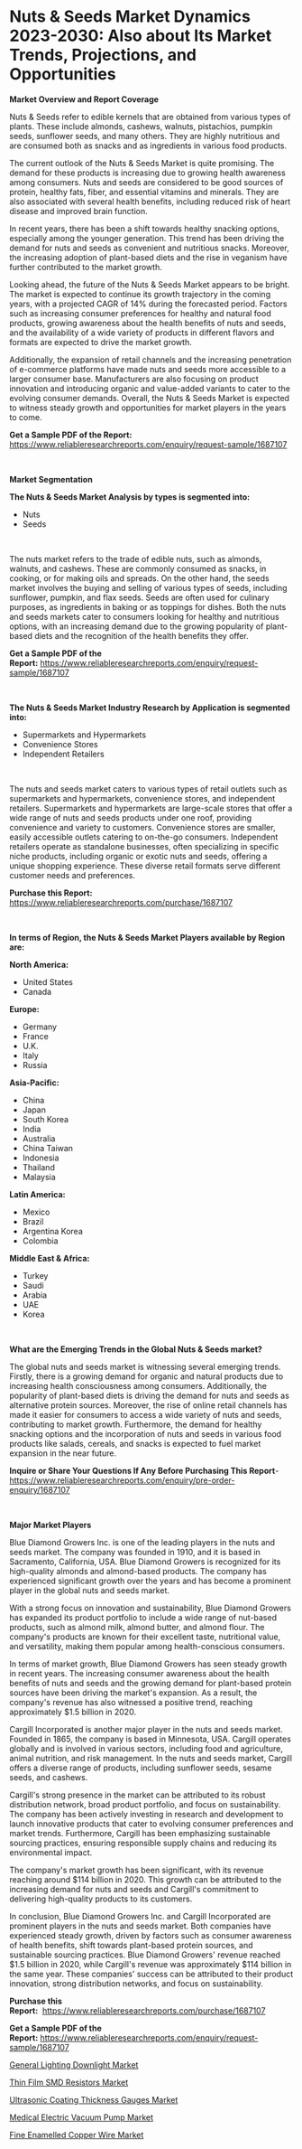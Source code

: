 <p><h1>Nuts & Seeds Market Dynamics 2023-2030: Also about Its Market Trends, Projections, and Opportunities</h1></p><p><strong>Market Overview and Report Coverage</strong></p>
<p><p>Nuts & Seeds refer to edible kernels that are obtained from various types of plants. These include almonds, cashews, walnuts, pistachios, pumpkin seeds, sunflower seeds, and many others. They are highly nutritious and are consumed both as snacks and as ingredients in various food products.</p><p>The current outlook of the Nuts & Seeds Market is quite promising. The demand for these products is increasing due to growing health awareness among consumers. Nuts and seeds are considered to be good sources of protein, healthy fats, fiber, and essential vitamins and minerals. They are also associated with several health benefits, including reduced risk of heart disease and improved brain function.</p><p>In recent years, there has been a shift towards healthy snacking options, especially among the younger generation. This trend has been driving the demand for nuts and seeds as convenient and nutritious snacks. Moreover, the increasing adoption of plant-based diets and the rise in veganism have further contributed to the market growth.</p><p>Looking ahead, the future of the Nuts & Seeds Market appears to be bright. The market is expected to continue its growth trajectory in the coming years, with a projected CAGR of 14% during the forecasted period. Factors such as increasing consumer preferences for healthy and natural food products, growing awareness about the health benefits of nuts and seeds, and the availability of a wide variety of products in different flavors and formats are expected to drive the market growth.</p><p>Additionally, the expansion of retail channels and the increasing penetration of e-commerce platforms have made nuts and seeds more accessible to a larger consumer base. Manufacturers are also focusing on product innovation and introducing organic and value-added variants to cater to the evolving consumer demands. Overall, the Nuts & Seeds Market is expected to witness steady growth and opportunities for market players in the years to come.</p></p>
<p><strong>Get a Sample PDF of the Report:</strong> <a href="https://www.reliableresearchreports.com/enquiry/request-sample/1687107">https://www.reliableresearchreports.com/enquiry/request-sample/1687107</a></p>
<p>&nbsp;</p>
<p><strong>Market Segmentation</strong></p>
<p><strong>The Nuts & Seeds Market Analysis by types is segmented into:</strong></p>
<p><ul><li>Nuts</li><li>Seeds</li></ul></p>
<p>&nbsp;</p>
<p><p>The nuts market refers to the trade of edible nuts, such as almonds, walnuts, and cashews. These are commonly consumed as snacks, in cooking, or for making oils and spreads. On the other hand, the seeds market involves the buying and selling of various types of seeds, including sunflower, pumpkin, and flax seeds. Seeds are often used for culinary purposes, as ingredients in baking or as toppings for dishes. Both the nuts and seeds markets cater to consumers looking for healthy and nutritious options, with an increasing demand due to the growing popularity of plant-based diets and the recognition of the health benefits they offer.</p></p>
<p><strong>Get a Sample PDF of the Report:</strong>&nbsp;<a href="https://www.reliableresearchreports.com/enquiry/request-sample/1687107">https://www.reliableresearchreports.com/enquiry/request-sample/1687107</a></p>
<p>&nbsp;</p>
<p><strong>The Nuts & Seeds Market Industry Research by Application is segmented into:</strong></p>
<p><ul><li>Supermarkets and Hypermarkets</li><li>Convenience Stores</li><li>Independent Retailers</li></ul></p>
<p>&nbsp;</p>
<p><p>The nuts and seeds market caters to various types of retail outlets such as supermarkets and hypermarkets, convenience stores, and independent retailers. Supermarkets and hypermarkets are large-scale stores that offer a wide range of nuts and seeds products under one roof, providing convenience and variety to customers. Convenience stores are smaller, easily accessible outlets catering to on-the-go consumers. Independent retailers operate as standalone businesses, often specializing in specific niche products, including organic or exotic nuts and seeds, offering a unique shopping experience. These diverse retail formats serve different customer needs and preferences.</p></p>
<p><strong>Purchase this Report:</strong>&nbsp; <a href="https://www.reliableresearchreports.com/purchase/1687107">https://www.reliableresearchreports.com/purchase/1687107</a></p>
<p>&nbsp;</p>
<p><strong>In terms of Region, the Nuts & Seeds Market Players available by Region are:</strong></p>
<p>
    <p> <strong> North America: </strong>
        <ul>
            <li>United States</li>
            <li>Canada</li>
        </ul>
        </p> 
    <p> <strong> Europe: </strong>
        <ul>
            <li>Germany</li>
            <li>France</li>
            <li>U.K.</li>
            <li>Italy</li>
            <li>Russia</li>
        </ul>
        </p> 
    <p> <strong> Asia-Pacific: </strong>
        <ul>
            <li>China</li>
            <li>Japan</li>
            <li>South Korea</li>
            <li>India</li>
            <li>Australia</li>
            <li>China Taiwan</li>
            <li>Indonesia</li>
            <li>Thailand</li>
            <li>Malaysia</li>
        </ul>
        </p> 
    <p> <strong> Latin America: </strong>
        <ul>
            <li>Mexico</li>
            <li>Brazil</li>
            <li>Argentina Korea</li>
            <li>Colombia</li>
        </ul>
        </p> 
    <p> <strong> Middle East & Africa: </strong>
        <ul>
            <li>Turkey</li>
            <li>Saudi</li>
            <li>Arabia</li>
            <li>UAE</li>
            <li>Korea</li>
        </ul>
    </p>
    </p>
<p>&nbsp;</p>
<p><strong>What are the Emerging Trends in the Global Nuts & Seeds market?</strong></p>
<p><p>The global nuts and seeds market is witnessing several emerging trends. Firstly, there is a growing demand for organic and natural products due to increasing health consciousness among consumers. Additionally, the popularity of plant-based diets is driving the demand for nuts and seeds as alternative protein sources. Moreover, the rise of online retail channels has made it easier for consumers to access a wide variety of nuts and seeds, contributing to market growth. Furthermore, the demand for healthy snacking options and the incorporation of nuts and seeds in various food products like salads, cereals, and snacks is expected to fuel market expansion in the near future.</p></p>
<p><strong>Inquire or Share Your Questions If Any Before Purchasing This Report</strong>- <a href="https://www.reliableresearchreports.com/enquiry/pre-order-enquiry/1687107">https://www.reliableresearchreports.com/enquiry/pre-order-enquiry/1687107</a></p>
<p>&nbsp;</p>
<p><strong>Major Market Players</strong></p>
<p><p>Blue Diamond Growers Inc. is one of the leading players in the nuts and seeds market. The company was founded in 1910, and it is based in Sacramento, California, USA. Blue Diamond Growers is recognized for its high-quality almonds and almond-based products. The company has experienced significant growth over the years and has become a prominent player in the global nuts and seeds market.</p><p>With a strong focus on innovation and sustainability, Blue Diamond Growers has expanded its product portfolio to include a wide range of nut-based products, such as almond milk, almond butter, and almond flour. The company's products are known for their excellent taste, nutritional value, and versatility, making them popular among health-conscious consumers.</p><p>In terms of market growth, Blue Diamond Growers has seen steady growth in recent years. The increasing consumer awareness about the health benefits of nuts and seeds and the growing demand for plant-based protein sources have been driving the market's expansion. As a result, the company's revenue has also witnessed a positive trend, reaching approximately $1.5 billion in 2020.</p><p>Cargill Incorporated is another major player in the nuts and seeds market. Founded in 1865, the company is based in Minnesota, USA. Cargill operates globally and is involved in various sectors, including food and agriculture, animal nutrition, and risk management. In the nuts and seeds market, Cargill offers a diverse range of products, including sunflower seeds, sesame seeds, and cashews.</p><p>Cargill's strong presence in the market can be attributed to its robust distribution network, broad product portfolio, and focus on sustainability. The company has been actively investing in research and development to launch innovative products that cater to evolving consumer preferences and market trends. Furthermore, Cargill has been emphasizing sustainable sourcing practices, ensuring responsible supply chains and reducing its environmental impact.</p><p>The company's market growth has been significant, with its revenue reaching around $114 billion in 2020. This growth can be attributed to the increasing demand for nuts and seeds and Cargill's commitment to delivering high-quality products to its customers.</p><p>In conclusion, Blue Diamond Growers Inc. and Cargill Incorporated are prominent players in the nuts and seeds market. Both companies have experienced steady growth, driven by factors such as consumer awareness of health benefits, shift towards plant-based protein sources, and sustainable sourcing practices. Blue Diamond Growers' revenue reached $1.5 billion in 2020, while Cargill's revenue was approximately $114 billion in the same year. These companies' success can be attributed to their product innovation, strong distribution networks, and focus on sustainability.</p></p>
<p><strong>Purchase this Report:</strong>&nbsp;&nbsp;<a href="https://www.reliableresearchreports.com/purchase/1687107">https://www.reliableresearchreports.com/purchase/1687107</a></p>
<p></p>
<p><strong>Get a Sample PDF of the Report:</strong>&nbsp;<a href="https://www.reliableresearchreports.com/enquiry/request-sample/1687107">https://www.reliableresearchreports.com/enquiry/request-sample/1687107</a></p>
<p><p><a href="https://medium.com/@jailynpurdy1934/general-lighting-downlight-market-insight-market-trends-growth-forecasted-from-2023-to-2030-3e74045a2fca">General Lighting Downlight Market</a></p><p><a href="https://www.linkedin.com/pulse/thin-film-smd-resistors-market-research-report-unlocks/">Thin Film SMD Resistors Market</a></p><p><a href="https://www.linkedin.com/pulse/ultrasonic-coating-thickness-gauges-market-share-amp-new/">Ultrasonic Coating Thickness Gauges Market</a></p><p><a href="https://medium.com/@alaynagrant2023/medical-electric-vacuum-pump-market-furnishes-information-on-market-share-market-trends-and-ec7cbe2d34b0">Medical Electric Vacuum Pump Market</a></p><p><a href="https://www.linkedin.com/pulse/fine-enamelled-copper-wire-market-share-amp-new-trends/">Fine Enamelled Copper Wire Market</a></p></p>